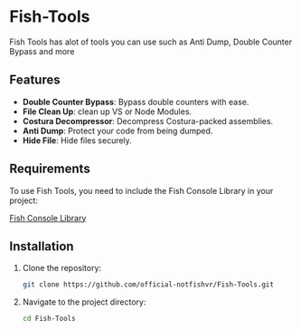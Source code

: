 # Fish-Tools

Fish Tools has alot of tools you can use such as Anti Dump, Double Counter Bypass and more

## Features

- **Double Counter Bypass**: Bypass double counters with ease.
- **File Clean Up**: clean up VS or Node Modules.
- **Costura Decompressor**: Decompress Costura-packed assemblies.
- **Anti Dump**: Protect your code from being dumped.
- **Hide File**: Hide files securely.

## Requirements

To use Fish Tools, you need to include the Fish Console Library in your project:

[Fish Console Library](https://github.com/official-notfishvr/Fish-Console-Lib)

## Installation

1. Clone the repository:

   ```bash
   git clone https://github.com/official-notfishvr/Fish-Tools.git
   ```

2. Navigate to the project directory:

   ```bash
   cd Fish-Tools
   ```
